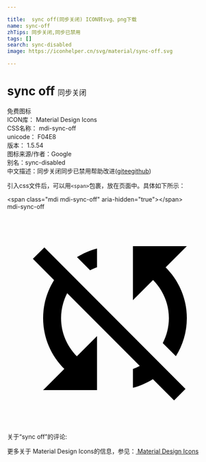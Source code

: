 ```yaml
---

title:  sync off(同步关闭) ICON转svg、png下载
name: sync-off
zhTips: 同步关闭,同步已禁用
tags: []
search: sync-disabled
image: https://iconhelper.cn/svg/material/sync-off.svg

---
```


# sync off  <small style="font-size: 60%;font-weight: 100">同步关闭</small>


<div class="detail-page">
<p>
<span><span class="badge-success badge">免费图标</span> </span>
<br/>
<span>
ICON库：
<span class="badge-secondary badge">Material Design Icons</span> 
</span>
<br/>
<span>
CSS名称：
<span class="badge-secondary badge">mdi-sync-off</span> 
</span>
<br/>
<span>
unicode：
<span class="badge-secondary badge">F04E8</span> 
<copy-btn content='F04E8' btn-title=""></copy-btn>
<copy-btn :content='String.fromCodePoint(parseInt("F04E8", 16))' btn-title="复制U"></copy-btn>
</span>
<br/>
<span>
版本：
<span class="badge-secondary badge">1.5.54</span> 
</span>
<br/>
<span>图标来源/作者：<span class="badge-light badge">Google</span></span> 
<br/>
<span>别名：<span class="badge-light badge">sync-disabled</span></span><br/><span class="zh-detail">中文描述：<span class="badge-primary badge">同步关闭</span><span class="badge-primary badge">同步已禁用</span><span class="help-link"><span>帮助改进</span>(<a href="https://gitee.com/liuwave/icon-helper/edit/master/json/material/sync-off.json" target="_blank" rel="noopener noreferrer">gitee</a><a href="https://github.com/liuwave/icon-helper/edit/master/json/material/sync-off.json" target="_blank" rel="noopener noreferrer">github</a></span>)</span><br/>
</p>
</div>
<div class="alert alert-dark">
  <i class="mdi mdi-sync-off mdi-48px"></i>
  <i class="mdi mdi-sync-off mdi-36px"></i>
  <i class="mdi mdi-sync-off mdi-24px"></i>
  <i class="mdi mdi-sync-off mdi-18px"></i>
</div>
<div>
  <p>引入css文件后，可以用<code>&lt;span&gt;</code>包裹，放在页面中。具体如下所示：    
  </p>
  <div class="alert alert-primary" style="font-size: 14px">
    &lt;span class="mdi mdi-sync-off" aria-hidden="true"&gt;&lt;/span&gt;
    <copy-btn content='<span class="mdi mdi-sync-off" aria-hidden="true"></span>'></copy-btn>
  </div>
  <div class="alert alert-secondary">
    <i class="mdi mdi-sync-off"
    style="font-size: 24px"
    aria-hidden="true"></i> mdi-sync-off
    <copy-btn content="mdi-sync-off" btn-title="复制图标名称"></copy-btn>
  </div>
</div>
<div id="svg" class="svg-wrap">
<svg xmlns="http://www.w3.org/2000/svg" viewBox="0 0 24 24"><path d="M20,4H14V10L16.24,7.76C17.32,8.85 18,10.34 18,12C18,13 17.75,13.94 17.32,14.77L18.78,16.23C19.55,15 20,13.56 20,12C20,9.79 19.09,7.8 17.64,6.36L20,4M2.86,5.41L5.22,7.77C4.45,9 4,10.44 4,12C4,14.21 4.91,16.2 6.36,17.64L4,20H10V14L7.76,16.24C6.68,15.15 6,13.66 6,12C6,11 6.25,10.06 6.68,9.23L14.76,17.31C14.5,17.44 14.26,17.56 14,17.65V19.74C14.79,19.53 15.54,19.2 16.22,18.78L18.58,21.14L19.85,19.87L4.14,4.14L2.86,5.41M10,6.35V4.26C9.2,4.47 8.45,4.8 7.77,5.22L9.23,6.68C9.5,6.56 9.73,6.44 10,6.35Z" /></svg>
</div>
<detail full-name='mdi-sync-off'></detail>
<div>
<p>关于“sync off”的评论:</p>
</div>
<Vssue title="关于“sync off”的评论" ></Vssue>    
<div><p>更多关于 Material Design Icons的信息，参见：<a target="_blank" href="https://iconhelper.cn/material.html"> Material Design Icons</a>
</p></div>
